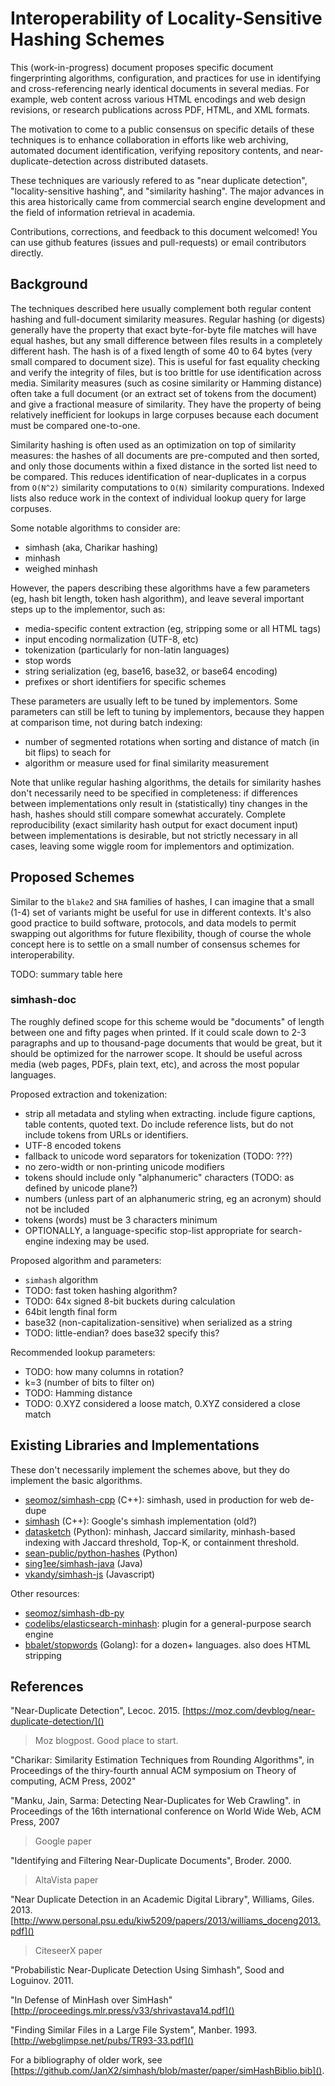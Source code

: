 
# Interoperability of Locality-Sensitive Hashing Schemes

This (work-in-progress) document proposes specific document fingerprinting
algorithms, configuration, and practices for use in identifying and
cross-referencing nearly identical documents in several medias. For example,
web content across various HTML encodings and web design revisions, or research
publications across PDF, HTML, and XML formats.

The motivation to come to a public consensus on specific details of these
techniques is to enhance collaboration in efforts like web archiving,
automated document identification, verifying repository contents, and
near-duplicate-detection across distributed datasets.

These techniques are variously refered to as "near duplicate detection",
"locality-sensitive hashing", and "similarity hashing". The major advances in
this area historically came from commercial search engine development and the
field of information retrieval in academia.

Contributions, corrections, and feedback to this document welcomed! You can use
github features (issues and pull-requests) or email contributors directly.

## Background

The techniques described here usually complement both regular content hashing
and full-document similarity measures. Regular hashing (or digests) generally
have the property that exact byte-for-byte file matches will have equal hashes,
but any small difference between files results in a completely different hash.
The hash is of a fixed length of some 40 to 64 bytes (very small compared to
document size).  This is useful for fast equality checking and verify the
integrity of files, but is too brittle for use identification across media.
Similarity measures (such as cosine similarity or Hamming distance) often take
a full document (or an extract set of tokens from the document) and give a
fractional measure of similarity. They have the property of being relatively
inefficient for lookups in large corpuses because each document must be
compared one-to-one.

Similarity hashing is often used as an optimization on top of similarity
measures: the hashes of all documents are pre-computed and then sorted, and
only those documents within a fixed distance in the sorted list need to be
compared. This reduces identification of near-duplicates in a corpus from
`O(N^2)` similarity computations to `O(N)` similarity compurations. Indexed
lists also reduce work in the context of individual lookup query for large
corpuses.

Some notable algorithms to consider are:

- simhash (aka, Charikar hashing)
- minhash
- weighed minhash

However, the papers describing these algorithms have a few parameters (eg, hash
bit length, token hash algorithm), and leave several important steps up to the
implementor, such as:

- media-specific content extraction (eg, stripping some or all HTML tags)
- input encoding normalization (UTF-8, etc)
- tokenization (particularly for non-latin languages)
- stop words
- string serialization (eg, base16, base32, or base64 encoding)
- prefixes or short identifiers for specific schemes

These parameters are usually left to be tuned by implementors. Some parameters
can still be left to tuning by implementors, because they happen at comparison
time, not during batch indexing:

- number of segmented rotations when sorting and distance of match (in bit
  flips) to seach for 
- algorithm or measure used for final similarity measurement

Note that unlike regular hashing algorithms, the details for similarity hashes
don't necessarily need to be specified in completeness: if differences between
implementations only result in (statistically) tiny changes in the hash, hashes
should still compare somewhat accurately. Complete reproducibility (exact
similarity hash output for exact document input) between implementations is
desirable, but not strictly necessary in all cases, leaving some wiggle room
for implementors and optimization.

## Proposed Schemes

Similar to the `blake2` and `SHA` families of hashes, I can imagine that a
small (1-4) set of variants might be useful for use in different contexts. It's
also good practice to build software, protocols, and data models to permit
swapping out algorithms for future flexibility, though of course the whole
concept here is to settle on a small number of consensus schemes for
interoperability.

TODO: summary table here

### simhash-doc

The roughly defined scope for this scheme would be "documents" of length
between one and fifty pages when printed. If it could scale down to 2-3
paragraphs and up to thousand-page documents that would be great, but it should
be optimized for the narrower scope. It should be useful across media (web
pages, PDFs, plain text, etc), and across the most popular languages.

Proposed extraction and tokenization:

- strip all metadata and styling when extracting. include figure captions,
  table contents, quoted text. Do include reference lists, but do not include
  tokens from URLs or identifiers.
- UTF-8 encoded tokens
- fallback to unicode word separators for tokenization (TODO: ???)
- no zero-width or non-printing unicode modifiers
- tokens should include only "alphanumeric" characters (TODO: as defined by
  unicode plane?)
- numbers (unless part of an alphanumeric string, eg an acronym) should not be
  included
- tokens (words) must be 3 characters minimum
- OPTIONALLY, a language-specific stop-list appropriate for search-engine
  indexing may be used.

Proposed algorithm and parameters:

- `simhash` algorithm
- TODO: fast token hashing algorithm?
- TODO: 64x signed 8-bit buckets during calculation
- 64bit length final form
- base32 (non-capitalization-sensitive) when serialized as a string
- TODO: little-endian? does base32 specify this?

Recommended lookup parameters:

- TODO: how many columns in rotation?
- k=3 (number of bits to filter on)
- TODO: Hamming distance
- TODO: 0.XYZ considered a loose match, 0.XYZ considered a close match

## Existing Libraries and Implementations

These don't necessarily implement the schemes above, but they do implement the
basic algorithms.

- [seomoz/simhash-cpp](https://github.com/seomoz/simhash-cpp) (C++): simhash,
  used in production for web de-dupe
- [simhash](https://github.com/JanX2/simhash) (C++): Google's simhash
  implementation (old?)
- [datasketch](https://ekzhu.github.io/datasketch/) (Python): minhash, Jaccard
  similarity, minhash-based indexing with Jaccard threshold, Top-K, or
  containment threshold.
- [sean-public/python-hashes](https://github.com/sean-public/python-hashes)
  (Python)
- [sing1ee/simhash-java](https://github.com/sing1ee/simhash-java) (Java)
- [vkandy/simhash-js](https://github.com/vkandy/simhash-js) (Javascript)

Other resources:

- [seomoz/simhash-db-py](https://github.com/seomoz/simhash-db-py)
- [codelibs/elasticsearch-minhash](https://github.com/codelibs/elasticsearch-minhash):
  plugin for a general-purpose search engine
- [bbalet/stopwords](https://github.com/bbalet/stopwords) (Golang): for a
  dozen+ languages. also does HTML stripping

## References

"Near-Duplicate Detection", Lecoc. 2015.
[https://moz.com/devblog/near-duplicate-detection/]()

> Moz blogpost. Good place to start.

"Charikar: Similarity Estimation Techniques from Rounding Algorithms", in
Proceedings of the thiry-fourth annual ACM symposium on Theory of computing,
ACM Press, 2002"

"Manku, Jain, Sarma: Detecting Near-Duplicates for Web Crawling". in
Proceedings of the 16th international conference on World Wide Web, ACM Press,
2007

> Google paper

"Identifying and Filtering Near-Duplicate Documents", Broder. 2000.

> AltaVista paper

"Near Duplicate Detection in an Academic Digital Library", Williams, Giles.
2013.
[http://www.personal.psu.edu/kiw5209/papers/2013/williams_doceng2013.pdf]()

> CiteseerX paper

"Probabilistic Near-Duplicate Detection Using Simhash", Sood and Loguinov.
2011.

"In Defense of MinHash over SimHash"
[http://proceedings.mlr.press/v33/shrivastava14.pdf]()

"Finding Similar Files in a Large File System", Manber. 1993.
[http://webglimpse.net/pubs/TR93-33.pdf]()

For a bibliography of older work, see
[https://github.com/JanX2/simhash/blob/master/paper/simHashBiblio.bib]().
